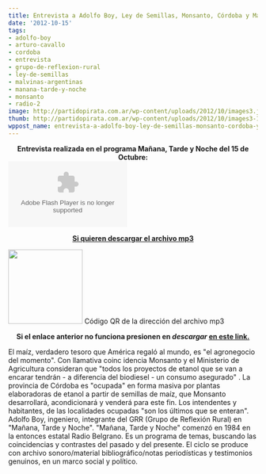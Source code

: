 ```yaml
---
title: Entrevista a Adolfo Boy, Ley de Semillas, Monsanto, Córdoba y Más
date: '2012-10-15'
tags:
- adolfo-boy
- arturo-cavallo
- cordoba
- entrevista
- grupo-de-reflexion-rural
- ley-de-semillas
- malvinas-argentinas
- manana-tarde-y-noche
- monsanto
- radio-2
image: http://partidopirata.com.ar/wp-content/uploads/2012/10/images3.jpg
thumb: http://partidopirata.com.ar/wp-content/uploads/2012/10/images3-150x150.jpg
wppost_name: entrevista-a-adolfo-boy-ley-de-semillas-monsanto-cordoba-y-mas
---
```


<center>
<strong>Entrevista realizada en el programa Mañana, Tarde y Noche del 15 de Octubre:</strong></center><object id="player1497566" width="240" height="133" classid="clsid:d27cdb6e-ae6d-11cf-96b8-444553540000" codebase="http://download.macromedia.com/pub/shockwave/cabs/flash/swflash.cab#version=6,0,40,0"><param name="AllowScriptAccess" value="always" /><param name="allowFullScreen" value="true" /><param name="wmode" value="transparent" /><param name="src" value="http://www.ivoox.com/playerivoox_ee_1497566_1.html" /><param name="allowfullscreen" value="true" /><param name="allowscriptaccess" value="always" /><embed id="player1497566" width="240" height="133" type="application/x-shockwave-flash" src="http://www.ivoox.com/playerivoox_ee_1497566_1.html" AllowScriptAccess="always" allowFullScreen="true" wmode="transparent" allowfullscreen="true" allowscriptaccess="always" /></object>
<p style="text-align: center;"><strong><a href="http://www.ivoox.com/manana-tarde-noche-entrevista-a-adolfo-boy_md_1497566_1.mp3" target="_blank">Si quieren descargar el archivo mp3</a></strong></p>


<a href="http://partidopirata.com.ar/wp-content/uploads/2012/10/chart4.png"><img class="size-full wp-image-6852" title="chart" src="http://partidopirata.com.ar/wp-content/uploads/2012/10/chart4.png" alt="" width="150" height="150" /></a> Código QR de la dirección del archivo mp3

<p style="text-align: center;"><strong>Si el enlace anterior no funciona presionen en <em>descargar</em> <a href="http://www.ivoox.com/manana-tarde-noche-entrevista-a-adolfo-boy-audios-mp3_rf_1497566_1.html" target="_blank">en este link.</a></strong></p>
El maíz, verdadero tesoro que América regaló al mundo, es "el agronegocio del momento". Con llamativa coinc idencia Monsanto y el Ministerio de Agricultura consideran que "todos los proyectos de etanol que se van a encarar tendrán - a diferencia del biodiesel - un consumo asegurado" . La provincia de Córdoba es "ocupada" en forma masiva por plantas elaboradoras de etanol a partir de semillas de maíz, que Monsanto desarrollará, acondicionará y venderá para este fin. Los intendentes y habitantes, de las localidades ocupadas "son los últimos que se enteran". Adolfo Boy, ingeniero, integrante del GRR (Grupo de Reflexión Rural) en "Mañana, Tarde y Noche".
"Mañana, Tarde y Noche" comenzó en 1984 en la entonces estatal Radio Belgrano. Es un programa de temas, buscando las coincidencias y contrastes del pasado y del presente. El ciclo se produce con archivo sonoro/material bibliográfico/notas periodísticas y testimonios genuinos, en un marco social y político.

